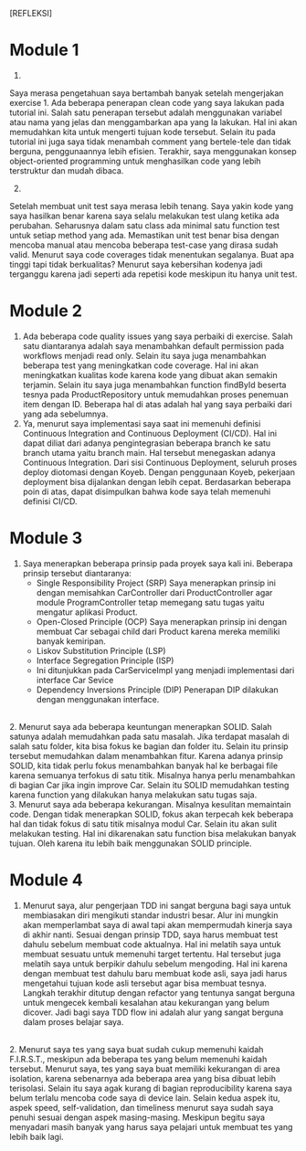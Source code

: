 [REFLEKSI]

# Module 1 <br />
1. <br />
Saya merasa pengetahuan saya bertambah banyak setelah mengerjakan exercise 1. Ada beberapa penerapan clean code yang saya lakukan pada tutorial ini. Salah satu penerapan tersebut adalah menggunakan variabel atau nama yang jelas dan menggambarkan apa yang Ia lakukan. Hal ini akan memudahkan kita untuk mengerti tujuan kode tersebut. Selain itu pada tutorial ini juga saya tidak menambah comment yang bertele-tele dan tidak berguna, penggunaannya lebih efisien. Terakhir, saya menggunakan konsep object-oriented programming untuk menghasilkan code yang lebih terstruktur dan mudah dibaca. <br />

2. <br />
Setelah membuat unit test saya merasa lebih tenang. Saya yakin kode yang saya hasilkan benar karena saya selalu melakukan test ulang ketika ada perubahan. Seharusnya dalam satu class ada minimal satu function test untuk setiap method yang ada. Memastikan unit test benar bisa dengan mencoba manual atau mencoba beberapa test-case yang dirasa sudah valid. Menurut saya code coverages tidak menentukan segalanya. Buat apa tinggi tapi tidak berkualitas? Menurut saya kebersihan kodenya jadi terganggu karena jadi seperti ada repetisi kode meskipun itu hanya unit test. <br />

# Module 2 <br />
1. Ada beberapa code quality issues yang saya perbaiki di exercise. Salah satu diantaranya adalah saya menambahkan default permission pada workflows menjadi read only. Selain itu saya juga menambahkan beberapa test yang meningkatkan code coverage. Hal ini akan meningkatkan kualitas kode karena kode yang dibuat akan semakin terjamin. Selain itu saya juga menambahkan function findById beserta tesnya pada ProductRepository untuk memudahkan proses penemuan item dengan ID. Beberapa hal di atas adalah hal yang saya perbaiki dari yang ada sebelumnya.      <br />
2. Ya, menurut saya implementasi saya saat ini memenuhi definisi Continuous Integration and Continuous Deployment (CI/CD). Hal ini dapat diliat dari adanya pengintegrasian beberapa branch ke satu branch utama yaitu branch main. Hal tersebut menegaskan adanya Continuous Integration. Dari sisi Continuous Deployment, seluruh proses deploy diotomasi dengan Koyeb. Dengan penggunaan Koyeb, pekerjaan deployment bisa dijalankan dengan lebih cepat. Berdasarkan beberapa poin di atas, dapat disimpulkan bahwa kode saya telah memenuhi definisi CI/CD. <br />

# Module 3 <br />
1. Saya menerapkan beberapa prinsip pada proyek saya kali ini. Beberapa prinsip tersebut diantaranya:
   * Single Responsibility Project (SRP)
     Saya menerapkan prinsip ini dengan memisahkan CarController dari ProductController agar module ProgramController tetap memegang satu tugas yaitu mengatur aplikasi Product.
   * Open-Closed Principle (OCP)
     Saya menerapkan prinsip ini dengan membuat Car sebagai child dari Product karena mereka memiliki banyak kemiripan.
   * Liskov Substitution Principle (LSP)
   * Interface Segregation Principle (ISP)
   * Ini ditunjukkan pada CarServiceImpl yang menjadi implementasi dari interface Car Sevice
   * Dependency Inversions Principle (DIP)
     Penerapan DIP dilakukan dengan menggunakan interface.
<br />
2. Menurut saya ada beberapa keuntungan menerapkan SOLID. Salah satunya adalah memudahkan pada satu masalah. Jika terdapat masalah di salah satu folder, kita bisa fokus ke bagian dan folder itu. Selain itu prinsip tersebut memudahkan dalam menambahkan fitur. Karena adanya prinsip SOLID, kita tidak perlu fokus menambahkan banyak hal ke berbagai file karena semuanya terfokus di satu titik. Misalnya hanya perlu menambahkan di bagian Car jika ingin improve Car. Selain itu SOLID memudahkan testing karena function yang dilakukan hanya melakukan satu tugas saja.
<br />
3. Menurut saya ada beberapa kekurangan. Misalnya kesulitan memaintain code. Dengan tidak menerapkan SOLID, fokus akan terpecah kek beberapa hal dan tidak fokus di satu titik misalnya modul Car. Selain itu akan sulit melakukan testing. Hal ini dikarenakan satu function bisa melakukan banyak tujuan. Oleh karena itu lebih baik menggunakan SOLID principle.

# Module 4 <br />
1. Menurut saya, alur pengerjaan TDD ini sangat berguna bagi saya untuk membiasakan diri mengikuti standar industri besar. Alur ini mungkin akan memperlambat saya di awal tapi akan mempermudah kinerja saya di akhir nanti. Sesuai dengan prinsip TDD, saya harus membuat test dahulu sebelum membuat code aktualnya. Hal ini melatih saya untuk membuat sesuatu untuk memenuhi target tertentu. Hal tersebut juga melatih saya untuk berpikir dahulu sebelum mengoding. Hal ini karena dengan membuat test dahulu baru membuat kode asli, saya jadi harus mengetahui tujuan kode asli tersebut agar bisa membuat tesnya. Langkah terakhir ditutup dengan refactor yang tentunya sangat berguna untuk mengecek kembali kesalahan atau kekurangan yang belum dicover. Jadi bagi saya TDD flow ini adalah alur yang sangat berguna dalam proses belajar saya. <br />
<br />
2. Menurut saya tes yang saya buat sudah cukup memenuhi kaidah F.I.R.S.T., meskipun ada beberapa tes yang belum memenuhi kaidah tersebut. Menurut saya, tes yang saya buat memiliki kekurangan di area isolation, karena sebenarnya ada beberapa area yang bisa dibuat lebih terisolasi. Selain itu saya agak kurang di bagian reproducibility karena saya belum terlalu mencoba code saya di device lain. Selain kedua aspek itu, aspek speed, self-validation, dan timeliness menurut saya sudah saya penuhi sesuai dengan aspek masing-masing. Meskipun begitu saya menyadari masih banyak yang harus saya pelajari untuk membuat tes yang lebih baik lagi.

